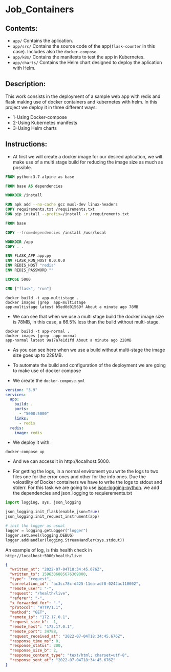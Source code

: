 # Job_Containers
## Contents:
- `app/` Contains the aplication.
- `app/src/` Contains the source code of the app(`flask-counter` in this case). Includes also the `docker-compose`.
- `app/k8s/` Contains the manifests to test the app in Kubernetes.
- `app/charts/` Contains the Helm chart designed to deploy the aplication with Helm.

## Description:
This work consists in the deployment of a sample web app with redis and flask making use of docker containers and kubernetes with helm. 
In this project we deploy it in three different ways: 
- 1-Using Docker-compose 
- 2-Using Kubernetes manifests 
- 3-Using Helm charts

## Instructions:

- At first we will create a docker image for our desired aplication, we will make use of a multi stage build for reducing the image size as much as possible.
```dockerfile
FROM python:3.7-alpine as base

FROM base AS dependencies

WORKDIR /install

RUN apk add --no-cache gcc musl-dev linux-headers
COPY requirements.txt /requirements.txt
RUN pip install --prefix=/install -r /requirements.txt

FROM base

COPY --from=dependencies /install /usr/local

WORKDIR /app
COPY . .

ENV FLASK_APP app.py
ENV FLASK_RUN_HOST 0.0.0.0
ENV REDIS_HOST "redis"
ENV REDIS_PASSWORD ""

EXPOSE 5000

CMD ["flask", "run"]
```
```
docker build -t app-multistage .
docker images |grep  app-multistage
app-multistage latest b5ed0d01569f About a minute ago 78MB
```
- We can see that when we use a multi stage build the docker image size is 78MB, in this case, a 66.5% less than the build without multi-stage. 

```
docker build -t app-normal .
docker images |grep  app-normal
app-normal latest 9a17a7e1d1fd About a minute ago 228MB
```
- As you can see here when we use a build without multi-stage the image size goes up to 228MB.

- To automate the build and configuration of the deployment we are going to make use of docker compose
- We create the `docker-compose.yml`
```yaml
version: "3.9"
services:
  app:
    build: .
    ports:
      - "5000:5000"
    links:
      - redis
  redis:
    image: redis
```
- We deploy it with:
```
docker-compose up
```
- And we can access it in http://localhost:5000. 

- For getting the logs, in a normal enviroment you write the logs to two files one for the error ones and other for the info ones.
Due the voloatility of Docker containers we have to write the logs to stdout and stderr. For this task we are going to use  [json-logging-python](https://github.com/thangbn/json-logging-python).
we add the dependencies and json_logging to requierements.txt

```python
import logging, sys, json_logging
```


```python
json_logging.init_flask(enable_json=True)
json_logging.init_request_instrument(app)

# init the logger as usual
logger = logging.getLogger("logger")
logger.setLevel(logging.DEBUG)
logger.addHandler(logging.StreamHandler(sys.stdout))
```
An example of log, is this health check in `http://localhost:5000/health/live`:

```json
{
  "written_at": "2022-07-04T18:34:45.676Z",
  "written_ts": 1596306885676369000,
  "type": "request",
  "correlation_id": "ac3cc78c-d425-11ea-adf8-0242ac110002",
  "remote_user": "-",
  "request": "/health/live",
  "referer": "-",
  "x_forwarded_for": "-",
  "protocol": "HTTP/1.1",
  "method": "GET",
  "remote_ip": "172.17.0.1",
  "request_size_b": -1,
  "remote_host": "172.17.0.1",
  "remote_port": 34788,
  "request_received_at": "2022-07-04T18:34:45.676Z",
  "response_time_ms": 0,
  "response_status": 200,
  "response_size_b": 2,
  "response_content_type": "text/html; charset=utf-8",
  "response_sent_at": "2022-07-04T18:34:45.676Z"
}
```

